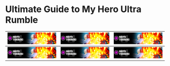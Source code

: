 # Ultimate Guide to My Hero Ultra Rumble

| <a href="/pages/quirk-skill-set/shoto-todoroki-ice-fang-wind-flame.md"><img src="/images/401.jpg" width="350" /></a> | <a href="/pages/quirk-skill-set/shoto-todoroki-ice-fang-wind-flame.md"><img src="/images/401.jpg" width="350" /></a> | <a href="/pages/quirk-skill-set/shoto-todoroki-ice-fang-wind-flame.md"><img src="/images/401.jpg" width="350" /></a> |
|-------------------------------------------|-------------------------------------------|-------------------------------------------|
| <img src="/images/401.jpg" width="350" /> | <img src="/images/401.jpg" width="350" /> | <img src="/images/401.jpg" width="350" /> |
